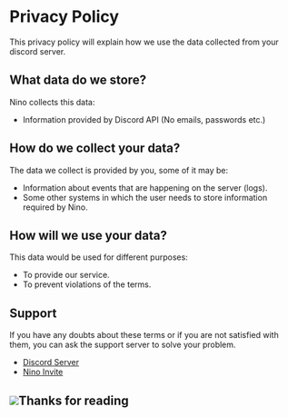 # Privacy Policy

This privacy policy will explain how we use the data collected from your discord server.

## What data do we store?

Nino collects this data:

-   Information provided by Discord API (No emails, passwords etc.)

## How do we collect your data?

The data we collect is provided by you, some of it may be:

-   Information about events that are happening on the server (logs).
-   Some other systems in which the user needs to store information required by Nino.

## How will we use your data?

This data would be used for different purposes:

-   To provide our service.
-   To prevent violations of the terms.

## Support

If you have any doubts about these terms or if you are not satisfied with them, you can ask the support server to solve your problem.

-   [Discord Server](https://dc.nino.fun)
-   [Nino Invite](https://inv.nino.fun)

<div> 
  <h2><img src="https://cdn.discordapp.com/emojis/990370569876807771.webp?size=96&quality=lossless"/>Thanks for reading </h2>
</div>
